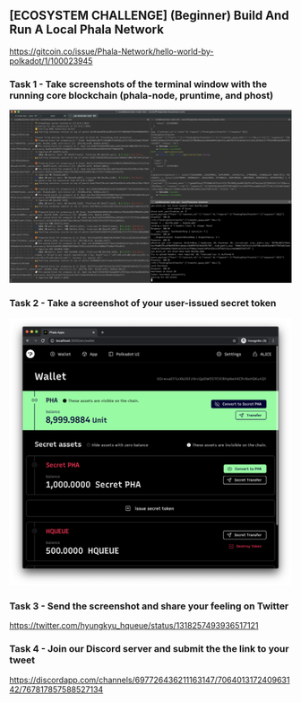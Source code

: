 ## [ECOSYSTEM CHALLENGE] (Beginner) Build And Run A Local Phala Network
https://gitcoin.co/issue/Phala-Network/hello-world-by-polkadot/1/100023945

### Task 1 - Take screenshots of the terminal window with the running core blockchain (phala-node, pruntime, and phost)

![](https://github.com/hqueue/polkadot-hackathon/blob/main/Build_And_Run_A_Local_Phala_Network/screenshot1.png?raw=true)

### Task 2 - Take a screenshot of your user-issued secret token
![](https://github.com/hqueue/polkadot-hackathon/blob/main/Build_And_Run_A_Local_Phala_Network/screenshot2.png?raw=true)


### Task 3 - Send the screenshot and share your feeling on Twitter

https://twitter.com/hyungkyu_hqueue/status/1318257493936517121


### Task 4 - Join our Discord server and submit the the link to your tweet

https://discordapp.com/channels/697726436211163147/706401317240963142/767817857588527134
